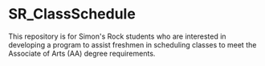 # SR_ClassSchedule
This repository is for Simon's Rock students who are interested in developing a program to assist freshmen in scheduling classes to meet the Associate of Arts (AA) degree requirements.
